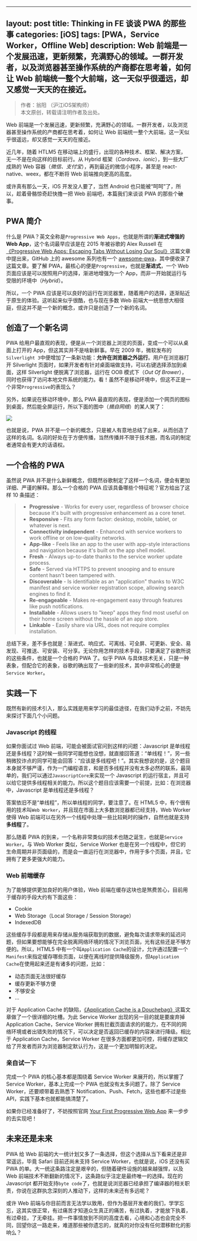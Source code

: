 
---
layout: post
title: Thinking in FE 谈谈 PWA 的那些事
categories: [iOS]
tags: [PWA，Service Worker，Offline Web]
description: Web 前端是一个发展迅速，更新频繁，充满野心的领域。一群开发者，以及浏览器甚至操作系统的产商都在思考着，如何让 Web 前端统一整个大前端，这一天似乎很遥远，却又感觉一天天的在接近。
---

>   作者：翁阳 （沪江iOS架构师）    
>   本文原创，转载请注明作者及出处。

Web 前端是一个发展迅速，更新频繁，充满野心的领域。一群开发者，以及浏览器甚至操作系统的产商都在思考着，如何让 Web 前端统一整个大前端，这一天似乎很遥远，却又感觉一天天的在接近。

近几年，随着 HTLM5 在移动端上的盛行，出现的各种技术、框架、解决方案，无一不是在向这样的目标前行。从 Hybrid 框架（_Cordova、ionic_），到一些大厂成熟的 Web 容器（_微信、支付宝_），再到最近的微信小程序，甚至是 react-native、weex，都在不断将 Web 前端推向更高的高度。

或许真有那么一天，iOS 开发没人要了，当然 Android 也只能被“呵呵”了，所以，趁着骨骼惊奇赶快撸一把 Web 前端吧，本篇我们来谈谈 PWA 的那些个~~破~~事。

<!-- more -->

## PWA 简介

什么是 PWA？英文全称是`Progressive Web Apps`，也就是所谓的**渐进式增强的 Web App**，这个名词最早应该是在 2015 年被谷歌的 Alex Russell 在[《Progressive Web Apps: Escaping Tabs Without Losing Our Soul》](https://infrequently.org/2015/06/progressive-apps-escaping-tabs-without-losing-our-soul/)这篇文章中提出来，GitHub 上的 awesome 系列也有一个 [awesome-pwa](https://github.com/hemanth/awesome-pwa)，其中便收录了这篇文章。要了解 PWA，最核心的便是`Progressive`，也就是**渐进式**，一个 Web 页面应该是可以按照用户的选择，渐进地增强为一个 App，而非一开始就运行与受限的环境中（_Hybrid_）。

所以，一个 PWA 应该是可以良好的运行在浏览器里，随着用户的选择，逐渐贴近于原生的体验。这听起来似乎很酷，也与现在多数 Web 前端大一统思想大相径庭，但这并不是一个新的概念，或许只是创造了一个新的名词。

## 创造了一个新名词

PWA 给用户最直观的表现，便是从一个浏览器上浏览的页面，变成一个可以从桌面上打开的 App，但这其实并不是啥新鲜事。早在 2009 年，微软发布的`Silverlight 3`中便增加了一条新功能：**允许在浏览器之外运行**。用户在浏览器打开 Silverlight 页面时，如果开发者有针对桌面端做支持，可以右键选择添加到桌面，这样 Silverlight 便脱离了浏览器，运行在 OOB 模式下（_Out Of Brower_），同时也获得了访问本地文件系统的能力。看！虽然不是移动环境中，但这不正是一个非常`Progressive`的表现么？

另外，如果说在移动环境中，那么 PWA 最直观的表现，便是添加一个网页的图标到桌面，然后能全屏运行，所以下面的图中（_摘自网络_）的某人笑了：

![](/images/2017/04/15/01.png)

也就是说，PWA 并不是一个新的概念，只是被人有意地总结了出来，从而创造了这样的名词。名词的好处在于方便传播，当然传播并不限于技术圈，而名词的制定者通常会有更大的话语权。

## 一个合格的 PWA

虽然说 PWA 并不是什么新鲜概念，但既然谷歌制定了这样一个名词，便会有更加详细、严谨的解释。那么一个合格的 PWA 应该具备哪些个特征呢？官方给出了这样 10 条描述：

> * **Progressive** - Works for every user, regardless of browser choice because it's built with progressive enhancement as a core tenet.
> * **Responsive** - Fits any form factor: desktop, mobile, tablet, or whatever is next.
> * **Connectivity independent** - Enhanced with service workers to work offline or on low-quality networks.
> * **App-like** - Feels like an app to the user with app-style interactions and navigation because it's built on the app shell model.
> * **Fresh** - Always up-to-date thanks to the service worker update process.
> * **Safe** - Served via HTTPS to prevent snooping and to ensure content hasn't been tampered with.
> * **Discoverable** - Is identifiable as an "application" thanks to W3C manifest and service worker registration scope, allowing search engines to find it.
> * **Re-engageable** - Makes re-engagement easy through features like push notifications.
> * **Installable** - Allows users to "keep" apps they find most useful on their home screen without the hassle of an app store.
> * **Linkable** - Easily share via URL, does not require complex installation.

总结下来，差不多也就是：渐进式、响应式、可离线、可全屏、可更新、安全、易发现、可推送、可安装、可分享。无论你用怎样的技术手段，只要满足了谷歌所说的这些条件，也就是一个合格的 PWA 了。似乎 PWA 与具体技术无关，只是一种表象，但配合它的表象，谷歌的确出现了一些新的技术，其中非常核心的便是`Service Worker`。

## 实践一下

既然有新的技术引入，那么实践是用来学习的最佳途径，在我们动手之前，不妨先来探讨下面几个小问题。

### Javascript 的线程

如果你面试过 Web 前端，可能会被面试官问到这样的问题：Javascript 是单线程还是多线程？这时候一些同学可能想也没想，就直接回答道：“单线程！”，另一些稍微狡诈点的同学可能会回答：“应该是多线程吧！”。其实我想说的是，这个题目本身就不够严谨，作为一门编程语言，和是否多线程并没有太多必然的联系，最简单的，我们可以通过`JavascriptCore`来实现一个 Javascript 的运行宿主，并且可以给它提供多线程相关的能力。所以这个题目应该需要一个前提，比如：在浏览器中，Javascript 是单线程还是多线程？

答案依旧不是“单线程”，所以单线程的同学，要注意了。在 HTML5 中，有个很有用的技术叫`Web Worker`，并且现在市面上大多数浏览器都已经支持，Web Worker 使得 Web 前端可以在另外一个线程中处理一些比较耗时的操作，自然也就是支持**多线程**了。

那么随着 PWA 的到来，一个名称非常类似的技术也随之诞生，也就是`Service Worker`。与 Web Worker 类似，Service Worker 也是在另一个线程中，但它的生命周期并非页面级的，而是会一直运行在浏览器中，作用于多个页面，并且，它拥有了更多更强大的能力。

### Web 前端缓存

为了能够提供更加良好的用户体验，Web 前端在缓存这块也是煞费苦心，目前用于缓存的手段大约有下面这些：

* Cookie
* Web Storage（Local Storage / Session Storage）
* IndexedDB

这些缓存手段都是用来存储从服务端获取到的数据，避免每次请求带来的延迟问题，但如果要想能够在完全脱离网络环境的情况下浏览页面，光有这些还是不够方便的。所以，HTML5 中有一个叫`Application Cache`的设计，允许通过配置一个`Manifest`来指定缓存哪些页面，以便在离线时提供降级服务，但`Application Cache`在使用起来还是有诸多的问题，比如：

* 动态页面无法很好缓存
* 缓存更新不够方便
* 不够安全
* ...

对于 Application Cache 的缺陷，[《Application Cache is a Douchebag》](https://alistapart.com/article/application-cache-is-a-douchebag)这篇文章做了一个很详细的吐槽。为此 Service Worker 出现的另一目的就是要废弃掉 Application Cache，Service Worker 拥有拦截页面请求的的能力，在不同的网络环境或者出错失败的情况下，可以决定是否返回已缓存的内容来进行降级。相比于 Application Cache，Service Worker 在很多方面都更加可控，将缓存逻辑交给了开发者而非为浏览器制定默认行为，这是一个更加明智的决定。

### 亲自试一下

完成一个 PWA 的核心基本都是围绕着 Service Worker 来展开的，所以掌握了 Service Worker，基本上完成一个 PWA 也就没有太多问题了。除了 Service Worker，还要顺带着去熟悉下 Notification、Push、Fetch，这些也都不过是些 API，实践下基本也就都能搞清楚了。

如果你已经准备好了，不妨按照官网 [Your First Progressive Web App](https://codelabs.developers.google.com/codelabs/your-first-pwapp) 来一步步的去实现吧！

## 未来还是未来

PWA 给 Web 前端的大一统计划又多了一条选择，但这个选择从当下看来还是非常遥远，毕竟 Safari 目前还尚未支持 Service Worker，也就是说，iOS 还没有买 PWA 的单。大一统这条路注定是艰辛的，但随着硬件设施的越来越强悍，以及 Web 前端技术不断翻新的情况下，这条路似乎注定是最终唯一的选择。现在的 Javascript 都开始支持`byte code`了，也就是说浏览器已经承担了编译器的相关职责，你说在这群执念深刻的人推动下，这样的未来还有多远呢？

或许 Web 前端与你目前而言无法学以致用，但作为基层开发者的我们，学学忘忘，这其实很正常，有过痛苦才知道众生真正的痛苦，有过执着，才能放下执着，有过牵挂，了无牵挂。把一件事情放到不同的高度去看，心境和心态也会完全不同，回望你这一路走来，难道那些被你遗忘的，就真的对你没有任何潜移默化的影响么？